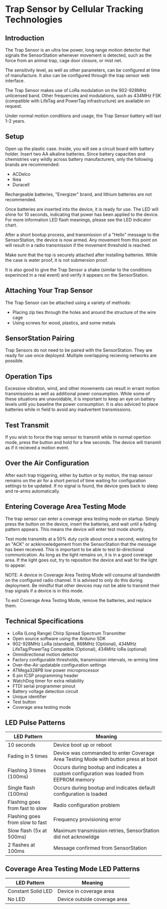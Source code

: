 # Trap Sensor by Cellular Tracking Technologies

## Introduction

The Trap Sensor is an ultra low power, long range motion detector that signals the SensorStation whenever movement is detected, such as the force from an animal trap, cage door closure, or mist net. 

The sensitivity level, as well as other parameters, can be configured at time of manufacture. It also can be configured through the trap sensor web interface. 

The Trap Sensor makes use of LoRa modulation on the 902-928MHz unlicensed band. Other frequencies and modulations, such as 434MHz FSK (compatible with LifeTag and PowerTag infrastructure) are available on request. 

Under normal motion conditions and usage, the Trap Sensor battery will last 1-2 years.

## Setup

Open up the plastic case. Inside, you will see a circuit board with battery holder. Insert two AA alkaline batteries. Since battery capacities and chemistries vary wildly across battery manufacturers, only the following brands are recommended:

* ACDelco
* Ikea
* Duracell

Rechargeable batteries, "Energizer" brand, and lithium batteries are not recommended.

Once batteries are inserted into the device, it is ready for use. The LED will shine for 10 seconds, indicating that power has been applied to the device. For more information LED flash meanings, please see the LED indicator chart.

After a short bootup process, and transmission of a "Hello" message to the SensorStation, the device is now armed. Any movement from this point on will result in a radio transmission if the movement threshold is reached.

Make sure that the top is securely attached after installing batteries. While the case is water proof, it is not submersion proof. 

It is also good to give the Trap Sensor a shake (similar to the conditions experinced in a real event) and verify it appears on the SensorStation.

## Attaching Your Trap Sensor

The Trap Sensor can be attached using a variety of methods:

* Placing zip ties through the holes and around the structure of the wire cage
* Using screws for wood, plastics, and some metals

## SensorStation Pairing

Trap Sensors do not need to be paired with the SensorStation. They are ready for use once deployed. Multiple overlapping recieving networks are possible.

## Operation Tips

Excessive vibration, wind, and other movements can result in errant motion transmissions as well as additional power consumption. While some of these situations are unavoidable, it is important to keep an eye on battery levels until you baseline the power consumption. It is also adviced to place batteries while in field to avoid any inadvertent transmissions.

## Test Transmit

If you wish to force the trap sensor to transmit while in normal opertion mode, press the button and hold for a few seconds. The device will transmit as if it recieved a motion event.

## Over the Air Configuration

After each trap triggering, either by button or by motion, the trap sensor remains on the air for a short period of time waiting for configuration settings to be updated. If no signal is found, the device goes back to sleep and re-arms automatically.

## Entering Coverage Area Testing Mode

The trap sensor can enter a coverage area testing mode on startup. Simply press the button on the device, insert the batteries, and wait until a fading pattern appears. This means the device will enter test mode shortly.

Test mode transmits at a 50% duty cycle about once a second, waiting for an "ACK" or ackknowledgement from the SensorStation that the message has been received. This is important to be able to test bi-directional communication. As long as the light remains on, it is in a good coverage area. If the light goes out, try to reposition the device and wait for the light to appear. 

NOTE: A device in Coverage Area Testing Mode will consume all bandwidth on the configured radio channel. It is advised to only do this during deployment. Be mindful that other devices may not be able to transmit their trap signals if a device is in this mode.

To exit Coverage Area Testing Mode, remove the batteries, and replace them.

## Technical Specifications

* LoRa (Long Range) Chirp Spread Spectrum Transmitter
* Open source software using the Arduino SDK
* 902-928MHz LoRa (standard), 868MHz (Optional), 434MHz LifeTag/PowerTag Compatible (Optional), 434MHz loRa (optional)
* Omnidirectional motion detector
* Factory configurable thresholds, transmission intervals, re-arming time
* Over-the-Air updatable configuration settings
* ATMega328PB low power microprocessor
* 6 pin ICSP programming header
* WatchDog timer for extra reliability
* FTDI serial programmer pinout
* Battery voltage detection circuit
* Unique identifier
* Test button
* Coverage area testing mode


## LED Pulse Patterns

| LED Pattern | Meaning|
|-------------|--------|
|10 seconds | Device boot up or reboot |
|Fading in 5 times | Device was commanded to enter Coverage Area Testing Mode with button press at boot|
|Flashing 3 times (100ms) | Occurs during bootup and indicates a custom configuration was loaded from EEPROM memory|
|Single flash (100ms) | Occurs during bootup and indicates default configuration is loaded|
|Flashing goes from fast to slow | Radio configuration problem|
|Flashing goes from slow to fast | Frequency provisioning error|
|Slow flash (5x at 500ms) | Maximum transmission retries, SensorStation did not acknowldge |
|2 flashes at 100ms | Message confirmed from SensorStation|

## Coverage Area Testing Mode LED Patterns

| LED Pattern | Meaning|
|-------------|--------|
Constant Solid LED | Device in coverage area
No LED | Device outside coverage area
